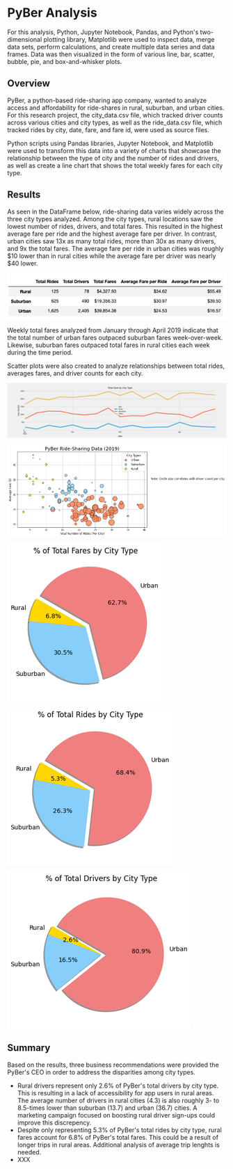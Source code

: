 # PyBer Analysis
For this analysis, Python, Jupyter Notebook, Pandas, and Python's two-dimensional plotting library, Matplotlib were used to inspect data, merge data sets, perform calculations, and create multiple data series and data frames. Data was then visualized in the form of various line, bar, scatter, bubble, pie, and box-and-whisker plots.   

## Overview
PyBer, a python-based ride-sharing app company, wanted to analyze access and affordability for ride-shares in rural, suburban, and urban cities. For this research project, the city_data.csv file, which tracked driver counts across various cities and city types, as well as the ride_data.csv file, which tracked rides by city, date, fare, and fare id, were used as source files. 

Python scripts using Pandas libraries, Jupyter Notebook, and Matplotlib were used to transform this data into a variety of charts that showcase the relationship between the type of city and the number of rides and drivers, as well as create a line chart that shows the total weekly fares for each city type.

## Results

As seen in the DataFrame below, ride-sharing data varies widely across the three city types analyzed. Among the city types, rural locations saw the lowest number of rides, drivers, and total fares. This resulted in the highest average fare per ride and the highest average fare per driver. In contrast, urban cities saw 13x as many total rides, more than 30x as many drivers, and 9x the total fares. The average fare per ride in urban cities was roughly $10 lower than in rural cities  while the average fare per driver was nearly $40 lower.  

![PyBer_fare summary DataFrame](https://github.com/tysonseang/PyBer_Analysis/blob/main/analysis/PyBer_DataFrame_summary.png)

Weekly total fares analyzed from January through April 2019 indicate that the total number of urban fares outpaced suburban fares week-over-week. Likewise, suburban fares outpaced total fares in rural cities each week during the time period. 

Scatter plots were also created to analyze relationships between total rides, averages fares, and driver counts for each city. 

![PyBer_fare_summary Over Time](https://github.com/tysonseang/PyBer_Analysis/blob/main/analysis/PyBer_fare_summary.png)

![PyBer Scatter by City Type](https://github.com/tysonseang/PyBer_Analysis/blob/main/analysis/Fig1.png)

![Percent of Total Fares by City Type](https://github.com/tysonseang/PyBer_Analysis/blob/main/analysis/Fig5.png)

![Percent of Total Rides by City Type](https://github.com/tysonseang/PyBer_Analysis/blob/main/analysis/Fig6.png)

![Percent of Total Drivers by City Type](https://github.com/tysonseang/PyBer_Analysis/blob/main/analysis/Fig7.png)

## Summary

Based on the results, three business recommendations were provided the PyBer's CEO in order to address the disparities among city types. 

- Rural drivers represent only 2.6% of PyBer's total drivers by city type. This is resulting in a lack of accessibility for app users in rural areas. The average number of drivers in rural cities (4.3) is also roughly 3- to 8.5-times lower than suburban (13.7) and urban (36.7) cities. A marketing campaign focused on boosting rural driver sign-ups could improve this discrepency. 
- Despite only representing 5.3% of PyBer's total rides by city type, rural fares account for 6.8% of PyBer's total fares. This could be a result of longer trips in rural areas. Additional analysis of average trip lenghts is needed. 
- XXX
